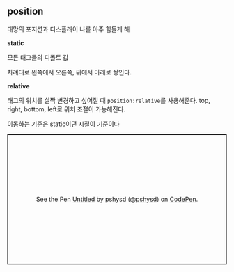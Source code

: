 ## position

대망의 포지션과 디스플래이 나를 아주 힘들게 해

**static**

모든 태그들의 디폴트 값

차례대로 왼쪽에서 오른쪽, 위에서 아래로 쌓인다.

**relative**

태그의 위치를 살짝 변경하고 싶어질 때 `position:relative`를 사용해준다. top, right, bottom, left로 위치 조절이 가능해진다.

이동하는 기준은 static이던 시절이 기준이다

<p class="codepen" data-height="300" data-default-tab="html,result" data-slug-hash="OJaJojB" data-user="pshysd" style="height: 300px; box-sizing: border-box; display: flex; align-items: center; justify-content: center; border: 2px solid; margin: 1em 0; padding: 1em;">
  <span>See the Pen <a href="https://codepen.io/pshysd/pen/OJaJojB">
  Untitled</a> by pshysd (<a href="https://codepen.io/pshysd">@pshysd</a>)
  on <a href="https://codepen.io">CodePen</a>.</span>
</p>
<script async src="https://cpwebassets.codepen.io/assets/embed/ei.js"></script>

